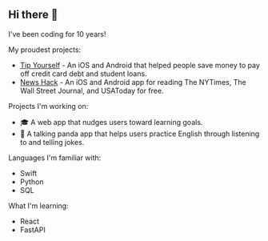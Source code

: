 ## Hi there 👋

I've been coding for 10 years!

My proudest projects:
- [Tip Yourself](https://help.earnin.com/hc/en-us/articles/360041192274-How-does-Tip-Yourself-work) - An iOS and Android that helped people save money to pay off credit card debt and student loans.
- [News Hack](https://github.com/Lcarvajal-zz/News-Hack) - An iOS and Android app for reading The NYTimes, The Wall Street Journal, and USAToday for free.

Projects I'm working on:
- 🎓 A web app that nudges users toward learning goals.
- 🐼 A talking panda app that helps users practice English through listening to and telling jokes.

Languages I'm familiar with:
- Swift
- Python
- SQL

What I'm learning:
- React
- FastAPI
